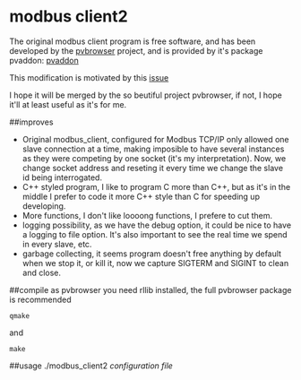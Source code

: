 modbus client2
========

The original modbus client program is free software, and has been developed by the [pvbrowser](pvbrowser.de) project, and is provided by it's package pvaddon: [pvaddon](https://github.com/pvbrowser/pvbaddon)

This modification is motivated by this [issue](https://github.com/pvbrowser/pvbaddon/issues/2)

I hope it will be merged by the so beutiful project pvbrowser, if not, I hope it'll at least useful as it's for me.

##improves
+ Original modbus_client, configured for Modbus TCP/IP only allowed one slave connection at a time, making imposible to have several instances as they were competing by one socket (it's my interpretation). Now, we change socket address and reseting it every time we change the slave id being interrogated.
+ C++ styled program, I like to program C more than C++, but as it's in the middle I prefer to code it more C++ style than C for speeding up developing.
+ More functions, I don't like loooong functions, I prefere to cut them.
+ logging possibility, as we have the debug option, it could be nice to have a logging to file option. It's also important to see the real time we spend in every slave, etc.
+ garbage collecting, it seems program doesn't free anything by default when we stop it, or kill it, now we capture SIGTERM and SIGINT to clean and close.

##compile
as pvbrowser you need rllib installed, the full pvbrowser package is recommended
```
qmake
```
and
```
make
```
##usage
./modbus_client2 *configuration file*
